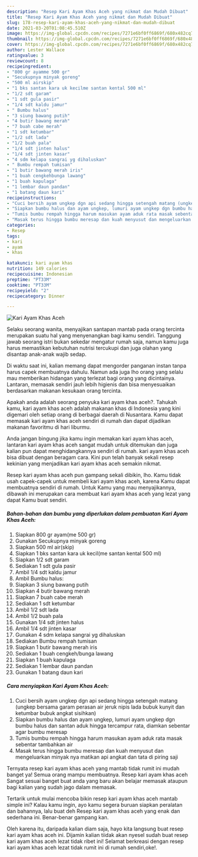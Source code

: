 ```yaml
---
description: "Resep Kari Ayam Khas Aceh yang nikmat dan Mudah Dibuat"
title: "Resep Kari Ayam Khas Aceh yang nikmat dan Mudah Dibuat"
slug: 178-resep-kari-ayam-khas-aceh-yang-nikmat-dan-mudah-dibuat
date: 2021-03-20T01:08:45.510Z
image: https://img-global.cpcdn.com/recipes/7271e6bf0ff6869f/680x482cq70/kari-ayam-khas-aceh-foto-resep-utama.jpg
thumbnail: https://img-global.cpcdn.com/recipes/7271e6bf0ff6869f/680x482cq70/kari-ayam-khas-aceh-foto-resep-utama.jpg
cover: https://img-global.cpcdn.com/recipes/7271e6bf0ff6869f/680x482cq70/kari-ayam-khas-aceh-foto-resep-utama.jpg
author: Lester Wallace
ratingvalue: 3
reviewcount: 8
recipeingredient:
- "800 gr ayamme 500 gr"
- "Secukupnya minyak goreng"
- "500 ml airskip"
- "1 bks santan kara uk kecilme santan kental 500 ml"
- "1/2 sdt garam"
- "1 sdt gula pasir"
- "1/4 sdt kaldu jamur"
- " Bumbu halus"
- "3 siung bawang putih"
- "4 butir bawang merah"
- "7 buah cabe merah"
- "1 sdt ketumbar"
- "1/2 sdt lada"
- "1/2 buah pala"
- "1/4 sdt jinten halus"
- "1/4 sdt jinten kasar"
- "4 sdm kelapa sangrai yg dihaluskan"
- " Bumbu rempah tumisan"
- "1 butir bawang merah iris"
- "1 buah cengkehbunga lawang"
- "1 buah kapulaga"
- "1 lembar daun pandan"
- "1 batang daun kari"
recipeinstructions:
- "Cuci bersih ayam ungkep dgn api sedang hingga setengah matang (ungkep bersama garam perasan air jeruk nipis lada bubuk kunyit dan ketumbar bubuk angkat sisihkan)"
- "Siapkan bumbu halus dan ayam ungkep, lumuri ayam ungkep dgn bumbu halus dan santan aduk hingga tercampur rata, diamkan sebentar agar bumbu meresap"
- "Tumis bumbu rempah hingga harum masukan ayam aduk rata masak sebentar tambahkan air"
- "Masak terus hingga bumbu meresap dan kuah menyusut dan mengeluarkan minyak nya matikan api angkat dan tata di piring saji"
categories:
- Resep
tags:
- kari
- ayam
- khas

katakunci: kari ayam khas 
nutrition: 149 calories
recipecuisine: Indonesian
preptime: "PT33M"
cooktime: "PT33M"
recipeyield: "2"
recipecategory: Dinner

---
```



![Kari Ayam Khas Aceh](https://img-global.cpcdn.com/recipes/7271e6bf0ff6869f/680x482cq70/kari-ayam-khas-aceh-foto-resep-utama.jpg)

Selaku seorang wanita, menyajikan santapan mantab pada orang tercinta merupakan suatu hal yang menyenangkan bagi kamu sendiri. Tanggung jawab seorang istri bukan sekedar mengatur rumah saja, namun kamu juga harus memastikan kebutuhan nutrisi tercukupi dan juga olahan yang disantap anak-anak wajib sedap.

Di waktu  saat ini, kalian memang dapat mengorder panganan instan tanpa harus capek membuatnya dahulu. Namun ada juga lho orang yang selalu mau memberikan hidangan yang terlezat bagi orang yang dicintainya. Lantaran, memasak sendiri jauh lebih higienis dan bisa menyesuaikan berdasarkan makanan kesukaan orang tercinta. 



Apakah anda adalah seorang penyuka kari ayam khas aceh?. Tahukah kamu, kari ayam khas aceh adalah makanan khas di Indonesia yang kini digemari oleh setiap orang di berbagai daerah di Nusantara. Kamu dapat memasak kari ayam khas aceh sendiri di rumah dan dapat dijadikan makanan favoritmu di hari liburmu.

Anda jangan bingung jika kamu ingin memakan kari ayam khas aceh, lantaran kari ayam khas aceh sangat mudah untuk ditemukan dan juga kalian pun dapat menghidangkannya sendiri di rumah. kari ayam khas aceh bisa dibuat dengan beragam cara. Kini pun telah banyak sekali resep kekinian yang menjadikan kari ayam khas aceh semakin nikmat.

Resep kari ayam khas aceh pun gampang sekali dibikin, lho. Kamu tidak usah capek-capek untuk membeli kari ayam khas aceh, karena Kamu dapat membuatnya sendiri di rumah. Untuk Kamu yang mau menyajikannya, dibawah ini merupakan cara membuat kari ayam khas aceh yang lezat yang dapat Kamu buat sendiri.

<!--inarticleads1-->

##### Bahan-bahan dan bumbu yang diperlukan dalam pembuatan Kari Ayam Khas Aceh:

1. Siapkan 800 gr ayam(me 500 gr)
1. Gunakan Secukupnya minyak goreng
1. Siapkan 500 ml air(skip)
1. Siapkan 1 bks santan kara uk kecil(me santan kental 500 ml)
1. Siapkan 1/2 sdt garam
1. Sediakan 1 sdt gula pasir
1. Ambil 1/4 sdt kaldu jamur
1. Ambil  Bumbu halus:
1. Siapkan 3 siung bawang putih
1. Siapkan 4 butir bawang merah
1. Siapkan 7 buah cabe merah
1. Sediakan 1 sdt ketumbar
1. Ambil 1/2 sdt lada
1. Ambil 1/2 buah pala
1. Gunakan 1/4 sdt jinten halus
1. Ambil 1/4 sdt jinten kasar
1. Gunakan 4 sdm kelapa sangrai yg dihaluskan
1. Sediakan  Bumbu rempah tumisan
1. Siapkan 1 butir bawang merah iris
1. Sediakan 1 buah cengkeh/bunga lawang
1. Siapkan 1 buah kapulaga
1. Sediakan 1 lembar daun pandan
1. Gunakan 1 batang daun kari




<!--inarticleads2-->

##### Cara menyiapkan Kari Ayam Khas Aceh:

1. Cuci bersih ayam ungkep dgn api sedang hingga setengah matang (ungkep bersama garam perasan air jeruk nipis lada bubuk kunyit dan ketumbar bubuk angkat sisihkan)
1. Siapkan bumbu halus dan ayam ungkep, lumuri ayam ungkep dgn bumbu halus dan santan aduk hingga tercampur rata, diamkan sebentar agar bumbu meresap
1. Tumis bumbu rempah hingga harum masukan ayam aduk rata masak sebentar tambahkan air
1. Masak terus hingga bumbu meresap dan kuah menyusut dan mengeluarkan minyak nya matikan api angkat dan tata di piring saji




Ternyata resep kari ayam khas aceh yang mantab tidak rumit ini mudah banget ya! Semua orang mampu membuatnya. Resep kari ayam khas aceh Sangat sesuai banget buat anda yang baru akan belajar memasak ataupun bagi kalian yang sudah jago dalam memasak.

Tertarik untuk mulai mencoba bikin resep kari ayam khas aceh mantab simple ini? Kalau kamu ingin, ayo kamu segera buruan siapkan peralatan dan bahannya, lalu buat deh Resep kari ayam khas aceh yang enak dan sederhana ini. Benar-benar gampang kan. 

Oleh karena itu, daripada kalian diam saja, hayo kita langsung buat resep kari ayam khas aceh ini. Dijamin kalian tiidak akan nyesel sudah buat resep kari ayam khas aceh lezat tidak ribet ini! Selamat berkreasi dengan resep kari ayam khas aceh lezat tidak rumit ini di rumah sendiri,oke!.

